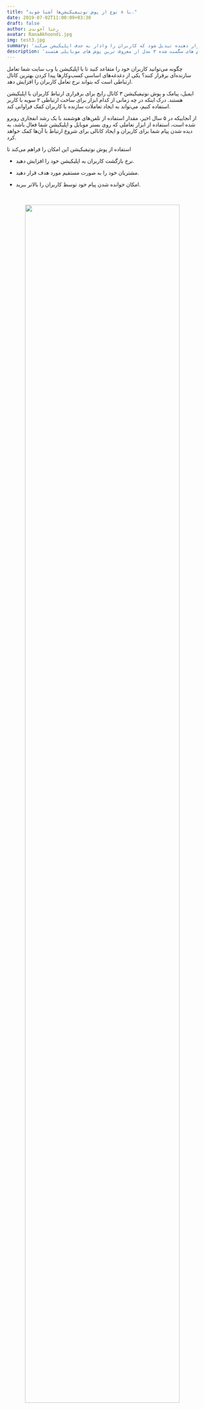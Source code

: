 ```yaml
---
title: "با ۸ نوع از پوش نوتیفیکیشن‌ها آشنا شوید."
date: 2019-07-02T11:00:09+03:30
draft: false
author: رعنا آخوندی
avatar: RanaAkhoondi.jpg
img: test3.jpg
summary: 'حتی اگر قوی‌ترین کانال ارتباطی با کاربران یا همان پوش نوتیفیکیشن، در زمان مناسب و با توجه به نیاز و موقعیت مکانی کاربران، به کار گرفته نشود؛ می‌تواند به پیامی اسپم و آزار دهنده تبدیل شود که کاربران را وادار به حذف اپلیکیشن می‌کند'
description: 'پوش نوتیفیکیشن‌ها می‌توانند در موقعیت های مختلف استفاده شوند. پوش های انبوه و تبلیغاتی، پوش های ترنزشکنال و پوش های سگمنت شده ۳ مدل از معروف ترین پوش های موبایلی هتسند.'
---
```


چگونه می‌توانید کاربران خود را متقاعد کنید تا با اپلیکیشن یا وب سایت شما تعامل سازنده‌ای برقرار کنند؟ یکی از دغدغه‌های اساسی کسب‌و‌کارها پیدا کردن بهترین کانال ارتباطی است که بتواند نرخ تعامل کاربران را افزایش دهد.

ایمیل، پیامک و پوش نوتیفیکیشن ۳ کانال رایج برای برقراری ارتباط کاربران با اپلیکیشن هستند. درک اینکه در چه زمانی از کدام ابزار برای ساخت ارتباطی ۲ سویه با کاربر استفاده کنیم، می‌تواند به ایجاد تعاملات سازنده با کاربران کمک فراوانی کند.

از آنجاییکه در ۵ سال اخیر، مقدار استفاده از تلفن‌های هوشمند با یک رشد انفجاری روبرو شده است، استفاده از ابزار تعاملی که روی بستر موبایل و اپلیکیشن‌ شما فعال باشد، به دیده شدن پیام شما برای کاربران و ایجاد کانالی برای شروع ارتباط با آن‌ها کمک خواهد کرد.

استفاده از پوش نوتیفیکیشن این امکان را فراهم می‌کند تا

-   نرخ بازگشت کاربران به اپلیکیشن خود را افزایش دهید.
    
-   مشتریان خود را به صورت مستقیم مورد هدف قرار دهید.
    
-   امکان خوانده شدن پیام خود توسط کاربران را بالاتر ببرید.
    
  ‌  <p style="text-align: center;"><img width=90% src="http://uupload.ir/files/7ros_mainpushpic.jpg" /></p>

حتی اگر قوی‌ترین کانال ارتباطی با کاربران یا همان پوش نوتیفیکیشن، در زمان مناسب و با توجه به نیاز و موقعیت مکانی کاربران، به کار گرفته نشود؛ می‌تواند به پیامی اسپم و آزار دهنده تبدیل شود که کاربران را وادار به حذف اپلیکیشن می‌کند.

در این مقاله از [بلاگ چابک](https://blog.chabokpush.com/)، قصد داریم مدل‌های ارسال پوش نوتیفیکیشن را بر اساس نوع مخاطب و نوع پیام دسته بندی کنیم . هدف ما از ارائه این دسته‌بندی ارائه یک دید جامع از نحوه استفاده و کاربرد انواع گوناگون پوش نوتیفیکیشن است.

  
  

## انواع پوش نوتیفیکیشن بر اساس نحوه ارسال

  <br></br>

### پوش‌های تبادلی (Transactional Push Notifications)

  

چه چیزی برای کاربر آزاردهنده تر از این است که نداند، مراحل سفارش خرید او در چه وضعیتی است. آیا غذایی که به صورت آنلاین سفارش داده است، ارسال شده است؟ چه زمانی هدفونی که به صورت اینترنتی خریده است به دستش خواهد رسید ؟‌ و ...

یک پوش نوتیفیکیشن تبادلی، پیامی است که هر کاربر را از آخرین وضعیت درخواستش در اپ با خبر می‌کند. به عنوان مثال : وضعیت ثبت نام یک کاربر یا جزییات ارسال سفارش خرید اینترنتی. این پیام که به صورت شخصی و برای هر کاربر به صورت کاملا مجزا ارسال می‌شود، علاوه بر ارسال اطلاعات مورد نیاز کاربران، شانس درگیر شدن کاربران با کمپین‌های هدف گیری مجدد (Retargeting) را هم افزایش می‌دهد.

پوش نوتیفیکیشن‌های تبادلی بهترین پیام‌های شخصی هستند که برای هر کاربر و به منظور بالا بردن تعامل او توسط یک برند ارسال می‌شود.

   <p style="text-align: center;"><img width=90% src="http://uupload.ir/files/i57y_transactionalpush.jpg" /></p>

### پوش‌های دسته بندی شده (Segmented Push Notifications)

دسته بندی کاربران یکی از ابتدایی ترین اقداماتی است که لازم است قبل از شروع هر نوع کمپینی در بخش بازاریابی دیجیتال سازمان خود انجام دهید. قرار گرفتن کاربران در دسته‌های مختلف باعث می‌شود؛ محتوایی مرتبط و با توجه به نیاز هر دسته آماده و ارسال شود.

ارسال پوش نوتیفیکیشن برای دسته خاصی از کاربران به کسب و کار شما کمک می‌کند تا نرخ کلیک روی اعلان CTR‌ بالاتر رود، نرخ پرش Bounce کم‌تر می‌شود و احساس بهتری نسبت به برند شما در ذهن کاربران هدف ثبت شود.

 
فرض کنید شما صاحب رستوران‌های زنجیره ای هستید که در نقاط مختلف شهر شعبه دارید. به جای ارسال پوش انبوه برای تمام کاربران با مضمون:

"تخفیف سفارش تا سقف ۵۰ هزار تومان در شعبه میدان مادر"

پیام را فقط به کاربرانی ارسال کنید که به این شعبه نزدیک هستند. در این حالت ۲ اتفاق بسیار خوب خواهد افتاد.

۱. کاربرانی که بسیار دور از این نقطه هستند با دیدن پوش نوتیفیکیشن، ارسال احساس دریافت پیامی بیهوده و غیر کاربردی نخواهند داشت.

۲. کاربران هدف را مورد توجه قرار داده اید و در ذهن این کاربران ماندگار خواهید شد.

   <p style="text-align: center;"><img width=90% src="http://uupload.ir/files/wz04_segmentedpush.jpg" /></p>

### پوش‌های انبوه (Bulk Push Notifications)


**ریزش کاربران!**

**این مهم‌ترین بازخوردی است که از ارسال پوش‌های انبوه به کاربران دریافت خواهید کرد.**
  

یکی از مشکلات دنیای موبایل مارکتینگ، عدم توجه تیم‌های مارکتینگ به نحوه صحیح ارسال پوش نوتیفیکیشن‌هاست. ممکن است

کسب و کار شما توجهی به نیازهای کاربران و زمان مناسب ارسال پیام به آن‌ها نداشته باشد. در اینصورت، شما با ارسال پیام‌هایی انبوه به تعداد زیادی مخاطب همان اثر منفی را روی برند خود ایجاد کرده‌اید، که بسیاری از کسب و کارها با ارسال پیامک‌های انبوه تبلیغاتی اسپمی، ایجاد کرده اند.

قبل از شروع هر کمپین ارسال پوش نوتیفیکیشن، به این نکته توجه کنید که پوش شما مهمانی ناخوانده است که لازم است به میزبان احساس مزاحمت و بمباران شدن را القا نکند.

  

اگر از یک پلتفرم یکپارچه موبایل مارکتینگ برای رصد رفتار کاربران استفاده کنید، می‌توانید یک آنالیتیکس جامع از زمان حضور کاربر داخل اپ و علایق او پیدا کنید و کمپین پوش‌های خود را بر اساس نیاز مخاطبان اجرا کنید. اما اگر امکان استفاده از چنین سرویس‌هایی را ندارید، از کاربران خود بپرسید چه زمانی مایل به دریافت پوش هستند و با توجه به زمان پیشنهادی آن‌ها برایشان اعلان ارسال کنید.

   <p style="text-align: center;"><img width=90% src="http://uupload.ir/files/nat_bulkpush.jpg" /></p>



## انواع پوش نوتیفیکیشن بر اساس نوع پیام

  

پوش نوتیفیکیشن‌ها در شرایط گوناگون و با اهداف مختلفی برای کاربران ارسال می‌شوند. این پیام‌ها ممکن است در فروشگاه‌های اینترنتی برای یادآوری سبد خرید رها شده کاربران، در اپلیکیشن‌های بازی برای اعلام باز شدن یک مرحله جدید، در اپلیکیشن‌های گردشگری برای افزایش نرخ بازگشت و اعلام اطلاعات کاربردی به کاربران و … مورد استفاده قرار بگیرد. اما به طور کلی می‌توان تمام پوش نوتیفیکیشن‌ها در ۸ دسته زیر طبقه بندی کرد.

  
  

### پوش حاوی اطلاعات (Informative Push Notification)

تمام پوش‌هایی که به صورت یادآور (Reminder)، به روز رسانی (Update) یا حاوی اطلاعات ( FYI ) ارسال می‌شوند، در این دسته قرار می‌گیرند.

مثال:‌
<ul>
<li>
در یک اپلیکیشن تماشای ویدئو:‌ "‌قسمت جدید سریال هیولا را در نماوا ببینید."
</li>
<li>
در یک اپلیکیشن پزشکی:‌ " قرص قلبت فراموش نشه. "
</li>
</ul>


   <p style="text-align: center;"><img width=90% src="http://uupload.ir/files/ulp3_informative_push.jpg" /></p>

### پوش بر اساس موقعیت (GeoLocation Push Notification)
این نوع پوش یکی از محبوب‌ترین و در عین حال کاربردی‌ترین پوش‌هایی است که اگر به درستی استفاده شود، نرخ بازگشت کاربر به اپلیکیشن را بهبود می‌بخشد. پوش بر اساس موقعیت مکانی، می‌تواند به ۲ صورت پیاده‌سازی شود:

GeoTargeting: در این نوع کمپین‌ها، یک اعلان برای کاربرانی که در یک نقطه جغرافیایی خاص حضور دارند، ارسال می‌شود.

Geofence: این کمپین برای زمانی تعریف می‌شود که قرار است به دسته‌ای از کاربران که به یک محدوده خاص جغرافیایی وارد یا از آن خارج می شوند، یک اعلان مشخص فرستاده شود.
یا از آن خارج می‌شوند، یک اعلان مخصوص فرستاده شود

مثال :
<ul>
<li>
در یک اپلیکیشن فروشگاهی با ورود کاربر به یک محدوده مشخص : "‌ کد تخفیف خرید از فروشگاه شعبه میدان صنعت :vcr2"
</li>
<li>
در یک اپلیکیشن فروشگاهی با خروج کاربر از همان محدوده : "‌کد تخفیف vcr2‌ برای خرید از فروشگاه شعبه میدان صنعت تا ۲ روز اعتبار دارد."
</li>
</ul>


  ‌  <p style="text-align: center;"><img width=90% src="http://uupload.ir/files/jxo6_geofencepush.jpg" /></p>


### پوش‌های غافل‌گیر کننده (Catch-Up Push Notification)

هدف از ارسال این دست اعلان‌ها ترغیب کاربران به افزایش تعامل آن‌ها با اپلیکیشن است. این نوع پوش‌ها برای اپلیکیشن‌هایی که کاربر روند خاصی را در آن‌ها طی می‌کنند بسیار کاربردی است. هدف از ارسال این نوع اعلان‌ها این است که با ارسال یک پیام غافل‌گیر کننده، کاربرانی که برای مدتی است به اپلیکیشن مراجعه نکرده‌اند را دوباره به چرخه کاربران برگردانید.

مثال:
<ul>
<li>
در یک اپلیکیشن ورزشی: "‌ یک حرکت جدید برای فرم‌دهی عضلات سرشانه به اپ اضافه شد."
</li>
<li>
در یک اپلیکیشن موزیک :‌ " نصف دوستات، آهنگ جدید گروه… رو دانلود کردند."
</li>
</ul>


‌  <p style="text-align: center;"><img width=90% src="http://uupload.ir/files/nliv_catchup_push.jpg" /></p>



### پوش‌های تبلیغاتی ( Promotional Push Notifications)

این نوع اعلان‌ها، در مورد آخرین تخفیف‌ها، مدت زمان باقیمانده از حراجی‌ها و پیشنهادات خاص فصلی اطلاعاتی به کاربران می‌فرستند.پوش نوتیفیکیشن‌های تبلیغاتی، باعث افزایش نرخ تعامل (Engagement Rate) می‌شوند. تمامی فروشگاه‌های اینترنتی که محصولی را به صورت آنلاین می‌فروشند می‌توانند از این نوع پوش نوتیفیکیشن برای تشویق کاربران به خرید از داخل اپلیکیشن استفاده کنند.

مثال:
<ul>
<li>
در یک اپلیکیشن فروش بلیط: " ۳۰٪ تخفیف در خرید بلیط هواپیما، مخصوص تعطیلات پایان تابستان"
</li>
<li>
در یک اپلیکیشن فروشگاهی : " حراج آخر فصل بهاره، تا پایان خرداد"
</li>
</ul>



‌  <p style="text-align: center;"><img width=90% src="http://uupload.ir/files/budq_recurrentpush.jpg" /></p>

### پوش‌های تکراری و متناوب (Recurrent Push Notifications )

  
بسته به اینکه کسب و کار شما چه پیام‌هایی را به صورت تکراری برای کاربران خود ارسال می‌کند، می‌توانید از این نوع پوش استفاده کنید. اگر ماهیت اپلیکیشن شما به گونه ای است که کاربران در بازه‌های زمانی مشخص باید فعالیتی انجام دهند، از این نوع پوش برای افزایش نرخ بازگشت آن‌ها به اپ می‌توان استفاده کرد.

<ul>
<li>
مثال: در یک اپلیکیشن موزیک : " لیست ۱۰ آهنگ منتخب این هفته به انتخاب کاربران"
</li>
<li>
مثال در یک اپلیکیشن سبک زندگی: " طالع‌بینی متولدین ۱۲ ماه سال در هفته اول اسفند"
</li>
</ul>


‌  <p style="text-align: center;"><img width=90% src="http://uupload.ir/files/4ban_recuurrent2push.jpg" /></p>



### پوش‌های امتیاز دهی (Rating Push Notifications‌)

اگر به دنبال راهی ساده برای نظرسنجی از کاربران هستید، حتما از این نوع پوش نوتیفیکیشن استفاده کنید. طبق آماری که سایت Apptentive‌منتشر کرده است، نزدیک به ۶۰٪ کاربران قبل از اینکه یک اپلیکیشن را نصب کنند، امتیاز اپ در استور را چک می‌کنند. با استفاده از این جنس پوش نوتیفیکیشن، علاوه بر افزایش تعامل کاربران با اپ، نظراتی را جمع‌آوری می‌کنید که برای بهبود نسخه‌های بعدی و در نتیجه بالا بردن تعداد ستاره‌های اپ در استور نتیجه بخش خواهد بود.

   <p style="text-align: center;"><img width=90% src="http://uupload.ir/files/wg8k_ratingpush.jpg" /></p>


### پوش‌های اعلام وضعیت خرید(Order Push Notifications)

آگاه کردن کاربر از اینکه سفارش خرید او در چه وضعیتی است، برای کاربران ارزش آفرین است. این پوش‌ها می‌توانند حاوی اطلاعاتی مانند: تأیید سفارش خرید، به روز رسانی وضعیت سفارش و وضعیت ارسال کالای کاربر باشند. کاملا واضح است که فروشگاه‌های اینترنتی بزرگ‌ترین ذی نفعان این نوع پوش هستند.

  

مثال:‌
<ul>
<li>
در یک اپلیکیشن فروشگاهی: "‌سفارش شما، از انبار ارسال شده است و تا ۲ ساعت دیگر می‌رسد."
</li>
<li>
در یک اپلیکیشن پرداخت : "فاکتور خرید شما با کد ۴۳، آماده پرداخت است. "
</li>
</ul>



  ‌  <p style="text-align: center;"><img width=90% src="http://uupload.ir/files/u7co_orderpush.jpg" /></p>

  

### پوش‌های سرگرم‌کننده (Trivia Push Notifications)

این جنس از پیام‌ها که بیشتر جنبه سرگرمی دارند، حاوی محتواهایی هستند که بتوانند در کاربر احساس رضایت ایجاد کنند. از این نوع پوش نوتیفیکیشن‌ها میتوان در بازی‌ها یا اپلیکیشن‌هایی با موضوع سبک زندگی استفاده کرد.

اگر کمی هوشمندی در نوشتن متن این پیام‌ها به خرج دهید می‌توانید با ایجاد احساس کنجکاوی یا حس پیروزی، کاربران را به باز کردن اپ تشویق کنید و نرخ بازگشت کاربر را افزایش دهید.

مثال:
<ul>
<li>
در یک اپلیکیشن بازی: " با ۱۲۰ سکه ای که داری، میتونی مرحله جدید بازی رو بخری. "
</li>
<li>
در یک اپلیکیشن ورزشی:‌ " امروز ۱۰۰ کیلو کالری بیشتر از دیروز سوزوندی. بهت تبریک میگم."
</li>
</ul>

   ‌  <p style="text-align: center;"><img width=90% src="http://uupload.ir/files/8cma_triviapush.jpg" /></p>

این نیازهای کسب و کار شماست، که تعیین می‌کند چه زمانی از کدام نوع پوش نوتیفیکیشن استفاده کنید. 